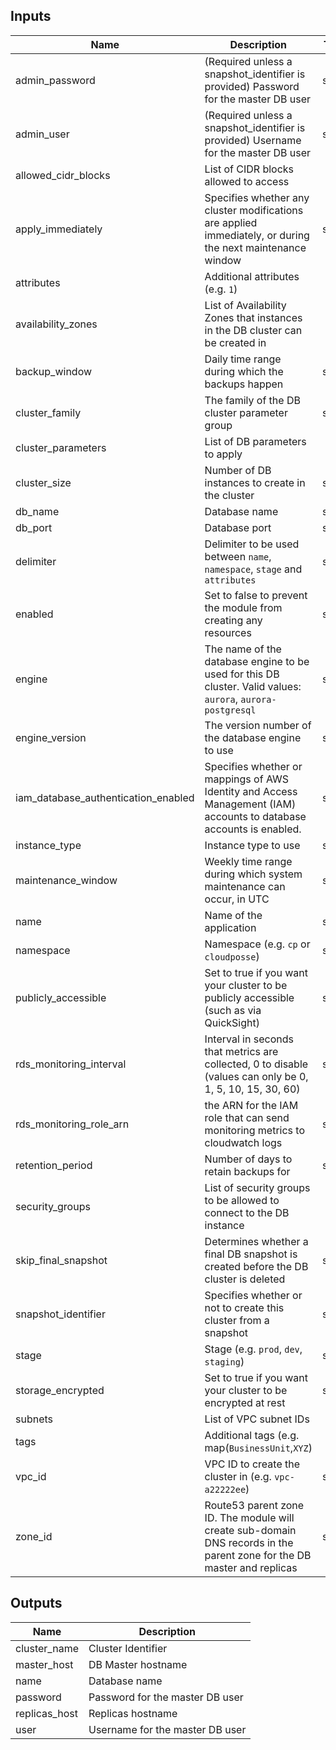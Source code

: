 
## Inputs

| Name | Description | Type | Default | Required |
|------|-------------|:----:|:-----:|:-----:|
| admin_password | (Required unless a snapshot_identifier is provided) Password for the master DB user | string | - | yes |
| admin_user | (Required unless a snapshot_identifier is provided) Username for the master DB user | string | `admin` | no |
| allowed_cidr_blocks | List of CIDR blocks allowed to access | list | `<list>` | no |
| apply_immediately | Specifies whether any cluster modifications are applied immediately, or during the next maintenance window | string | `true` | no |
| attributes | Additional attributes (e.g. `1`) | list | `<list>` | no |
| availability_zones | List of Availability Zones that instances in the DB cluster can be created in | list | - | yes |
| backup_window | Daily time range during which the backups happen | string | `07:00-09:00` | no |
| cluster_family | The family of the DB cluster parameter group | string | `aurora5.6` | no |
| cluster_parameters | List of DB parameters to apply | list | `<list>` | no |
| cluster_size | Number of DB instances to create in the cluster | string | `2` | no |
| db_name | Database name | string | - | yes |
| db_port | Database port | string | `3306` | no |
| delimiter | Delimiter to be used between `name`, `namespace`, `stage` and `attributes` | string | `-` | no |
| enabled | Set to false to prevent the module from creating any resources | string | `true` | no |
| engine | The name of the database engine to be used for this DB cluster. Valid values: `aurora`, `aurora-postgresql` | string | `aurora` | no |
| engine_version | The version number of the database engine to use | string | `` | no |
| iam_database_authentication_enabled | Specifies whether or mappings of AWS Identity and Access Management (IAM) accounts to database accounts is enabled. | string | `false` | no |
| instance_type | Instance type to use | string | `db.t2.small` | no |
| maintenance_window | Weekly time range during which system maintenance can occur, in UTC | string | `wed:03:00-wed:04:00` | no |
| name | Name of the application | string | - | yes |
| namespace | Namespace (e.g. `cp` or `cloudposse`) | string | - | yes |
| publicly_accessible | Set to true if you want your cluster to be publicly accessible (such as via QuickSight) | string | `false` | no |
| rds_monitoring_interval | Interval in seconds that metrics are collected, 0 to disable (values can only be 0, 1, 5, 10, 15, 30, 60) | string | `0` | no |
| rds_monitoring_role_arn | the ARN for the IAM role that can send monitoring metrics to cloudwatch logs | string | `` | no |
| retention_period | Number of days to retain backups for | string | `5` | no |
| security_groups | List of security groups to be allowed to connect to the DB instance | list | - | yes |
| skip_final_snapshot | Determines whether a final DB snapshot is created before the DB cluster is deleted | string | `true` | no |
| snapshot_identifier | Specifies whether or not to create this cluster from a snapshot | string | `` | no |
| stage | Stage (e.g. `prod`, `dev`, `staging`) | string | - | yes |
| storage_encrypted | Set to true if you want your cluster to be encrypted at rest | string | `false` | no |
| subnets | List of VPC subnet IDs | list | - | yes |
| tags | Additional tags (e.g. map(`BusinessUnit`,`XYZ`) | map | `<map>` | no |
| vpc_id | VPC ID to create the cluster in (e.g. `vpc-a22222ee`) | string | - | yes |
| zone_id | Route53 parent zone ID. The module will create sub-domain DNS records in the parent zone for the DB master and replicas | string | - | yes |

## Outputs

| Name | Description |
|------|-------------|
| cluster_name | Cluster Identifier |
| master_host | DB Master hostname |
| name | Database name |
| password | Password for the master DB user |
| replicas_host | Replicas hostname |
| user | Username for the master DB user |

